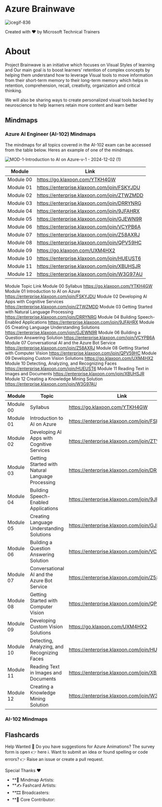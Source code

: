 # Azure Brainwave

![icegif-836](https://github.com/user-attachments/assets/0c1aff8c-d0b5-4755-b9b0-700ae64a59ee)



Created with ❤️ by Microsoft Technical Trainers

# About
Project Brainwave is an initiative which focuses on Visual Styles of learning and Our main goal is to boost learners’ retention of complex concepts by helping them understand how to leverage Visual tools to move information from their short-term memory to their long-term memory which helps in retention, comprehension, recall, creativity, organization and critical thinking.

We will also be sharing ways to create personalized visual tools backed by neuroscience to help learners retain more content and learn better


## Mindmaps

### Azure AI Engineer (AI-102) Mindmaps
The mindmaps for all topics covered in the AI-102 exam can be accessed from the table below. Heres an example of one of the mindmaps.

![MOD-1-Introduction to AI on Azure-v-1 - 2024-12-02 (1)](https://github.com/user-attachments/assets/2543bb37-02f9-4925-95fe-cf744ec65b77)


| Module       | Link                                        |
|--------------|---------------------------------------------|
| Module 00    | https://go.klaxoon.com/YTKH4GW              |             
| Module 01    | https://enterprise.klaxoon.com/join/FSKYJDU | 
| Module 02    | https://enterprise.klaxoon.com/join/ZTWZMDD | 
| Module 03    | https://enterprise.klaxoon.com/join/DRRYNRG | 
| Module 04    | https://enterprise.klaxoon.com/join/9JFAHRX | 
| Module 05    | https://enterprise.klaxoon.com/join/GJEWN9R | 
| Module 06    | https://enterprise.klaxoon.com/join/VCYPB6A | 
| Module 07    | https://enterprise.klaxoon.com/join/Z58AXRJ | 
| Module 08    | https://enterprise.klaxoon.com/join/QPV59HC | 
| Module 09    | https://go.klaxoon.com/UXM4HX2              | 
| Module 10    | https://enterprise.klaxoon.com/join/HUEUST6 | 
| Module 11    | https://enterprise.klaxoon.com/join/XBUHSJR | 
| Module 12    | https://enterprise.klaxoon.com/join/W3G97AU | 

Module	Topic	Link
Module 00	Syllabus	https://go.klaxoon.com/YTKH4GW
Module 01	Introduction to AI on Azure	https://enterprise.klaxoon.com/join/FSKYJDU
Module 02	Developing AI Apps with Cognitive Services	https://enterprise.klaxoon.com/join/ZTWZMDD
Module 03	Getting Started with Natural Language Processing	https://enterprise.klaxoon.com/join/DRRYNRG
Module 04	Building Speech-Enabled Applications	https://enterprise.klaxoon.com/join/9JFAHRX
Module 05	Creating Language Understanding Solutions	https://enterprise.klaxoon.com/join/GJEWN9R
Module 06	Building a Question Answering Solution	https://enterprise.klaxoon.com/join/VCYPB6A
Module 07	Conversational AI and the Azure Bot Service	https://enterprise.klaxoon.com/join/Z58AXRJ
Module 08	Getting Started with Computer Vision	https://enterprise.klaxoon.com/join/QPV59HC
Module 09	Developing Custom Vision Solutions	https://go.klaxoon.com/UXM4HX2
Module 10	Detecting, Analyzing, and Recognizing Faces	https://enterprise.klaxoon.com/join/HUEUST6
Module 11	Reading Text in Images and Documents	https://enterprise.klaxoon.com/join/XBUHSJR
Module 12	Creating a Knowledge Mining Solution	https://enterprise.klaxoon.com/join/W3G97AU

| Module    | Topic                                      | Link                                              |
|-----------|--------------------------------------------|---------------------------------------------------|
| Module 00 | Syllabus                                   | https://go.klaxoon.com/YTKH4GW |
| Module 01 | Introduction to AI on Azure                | https://enterprise.klaxoon.com/join/FSKYJDU |
| Module 02 | Developing AI Apps with Cognitive Services | https://enterprise.klaxoon.com/join/ZTWZMDD |
| Module 03 | Getting Started with Natural Language Processing | https://enterprise.klaxoon.com/join/DRRYNRG |
| Module 04 | Building Speech-Enabled Applications       | https://enterprise.klaxoon.com/join/9JFAHRX |
| Module 05 | Creating Language Understanding Solutions  | https://enterprise.klaxoon.com/join/GJEWN9R |
| Module 06 | Building a Question Answering Solution     | https://enterprise.klaxoon.com/join/VCYPB6A |
| Module 07 | Conversational AI and the Azure Bot Service | https://enterprise.klaxoon.com/join/Z58AXRJ |
| Module 08 | Getting Started with Computer Vision       | https://enterprise.klaxoon.com/join/QPV59HC |
| Module 09 | Developing Custom Vision Solutions         | https://go.klaxoon.com/UXM4HX2 |
| Module 10 | Detecting, Analyzing, and Recognizing Faces | https://enterprise.klaxoon.com/join/HUEUST6 |
| Module 11 | Reading Text in Images and Documents       | https://enterprise.klaxoon.com/join/XBUHSJR |
| Module 12 | Creating a Knowledge Mining Solution       | https://enterprise.klaxoon.com/join/W3G97AU |

### AI-102 Mindmaps


## Flashcards


Help Wanted 📒
Do you have suggestions for Azure Animations? The survey form is open 👉 here ℹ️.
Want to submit an idea or found spelling or code errors? 👉 Raise an issue or create a pull request.

Special Thanks ❤️
* **🎨 Mindmap Artists:
* **✍️ Fashcard Artists:
* **🎞️ Broadcasters:
* **🙏 Core Contributor:

